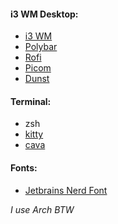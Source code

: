 

#### i3 WM Desktop:
- [i3 WM](https://i3wm.org/)
- [Polybar](https://github.com/polybar/polybar)
- [Rofi](https://github.com/davatorium/rofi)
- [Picom](https://github.com/yshui/picom)
- [Dunst](https://dunst-project.org/)

#### Terminal:
- zsh
- [kitty](https://sw.kovidgoyal.net/kitty/)
- [cava](https://github.com/karlstav/cava)

#### Fonts:
- [Jetbrains Nerd Font](https://www.nerdfonts.com/)

*I use Arch BTW*
